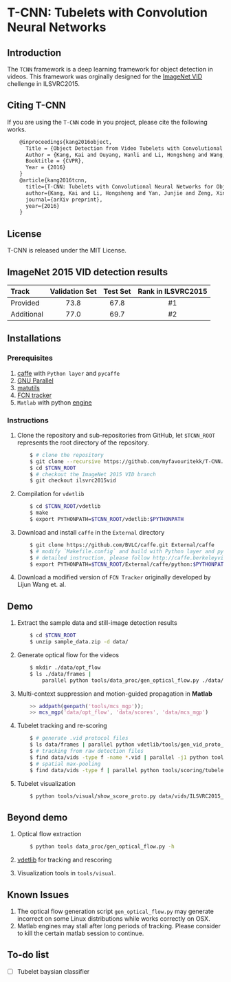 # T-CNN: Tubelets with Convolution Neural Networks

## Introduction

The `TCNN` framework is a deep learning framework for object detection in videos. This framework was orginally designed for the [ImageNet VID](http://image-net.org/challenges/LSVRC/2015/index#vid) chellenge in ILSVRC2015.


## Citing T-CNN
If you are using the `T-CNN` code in you project, please cite the following works.

```latex
    @inproceedings{kang2016object,
      Title = {Object Detection from Video Tubelets with Convolutional Neural Networks},
      Author = {Kang, Kai and Ouyang, Wanli and Li, Hongsheng and Wang, Xiaogang},
      Booktitle = {CVPR},
      Year = {2016}
    }
    @article{kang2016tcnn,
      title={T-CNN: Tubelets with Convolutional Neural Networks for Object Detection from Videos},
      author={Kang, Kai and Li, Hongsheng and Yan, Junjie and Zeng, Xingyu and Yang, Bin and Xiao, Tong and Zhang, Cong and Wang, Zhe and Wang, Ruohui and Wang, Xiaogang and Ouyang, Wanli},
      journal={arXiv preprint},
      year={2016}
    }
```

## License
T-CNN is released under the MIT License.

## ImageNet 2015 VID detection results

| Track         | Validation Set   | Test Set   | Rank in ILSVRC2015   |
| :------------ | :--------------: | :--------: | :------------------: |
| Provided      | 73.8             | 67.8       | #1                   |
| Additional    | 77.0             | 69.7       | #2                   |

## Installations
### Prerequisites
1. [caffe](http://caffe.berkeleyvision.org) with `Python layer` and `pycaffe`
2. [GNU Parallel](http://www.gnu.org/software/parallel/)
3. [matutils](https://github.com/myfavouritekk/matutils)
4. [FCN tracker](https://github.com/scott89/FCNT)
5. `Matlab` with python [engine](http://www.mathworks.com/help/matlab/matlab-engine-for-python.html?refresh=true)

### Instructions
1. Clone the repository and sub-repositories from GitHub, let `$TCNN_ROOT` represents the root directory of the repository.

    ```bash
        $ # clone the repository
        $ git clone --recursive https://github.com/myfavouritekk/T-CNN.git
        $ cd $TCNN_ROOT
        $ # checkout the ImageNet 2015 VID branch
        $ git checkout ilsvrc2015vid
    ```

2. Compilation for `vdetlib`

    ```bash
        $ cd $TCNN_ROOT/vdetlib
        $ make
        $ export PYTHONPATH=$TCNN_ROOT/vdetlib:$PYTHONPATH
    ```
3. Download and install `caffe` in the `External` directory

    ```bash
        $ git clone https://github.com/BVLC/caffe.git External/caffe
        $ # modify `Makefile.config` and build with Python layer and pycaffe
        $ # detailed instruction, please follow http://caffe.berkeleyvision.org/installation.html
        $ export PYTHONPATH=$TCNN_ROOT/External/caffe/python:$PYTHONPATH
    ```

4. Download a modified version of `FCN Tracker` originally developed by Lijun Wang et. al.

## Demo
1. Extract the sample data and still-image detection results

    ```bash
        $ cd $TCNN_ROOT
        $ unzip sample_data.zip -d data/
    ```

2. Generate optical flow for the videos

    ```bash
        $ mkdir ./data/opt_flow
        $ ls ./data/frames |
            parallel python tools/data_proc/gen_optical_flow.py ./data/frames/{} ./data/opt_flow/{} --merge
    ```

3. Multi-context suppression and motion-guided propagation in **Matlab**

    ```matlab
        >> addpath(genpath('tools/mcs_mgp'));
        >> mcs_mgp('data/opt_flow', 'data/scores', 'data/mcs_mgp')
    ```

4. Tubelet tracking and re-scoring

    ```bash
        $ # generate .vid protocol files
        $ ls data/frames | parallel python vdetlib/tools/gen_vid_proto_file.py {} $PWD/data/frames/{} data/vids/{}.vid
        $ # tracking from raw detection files
        $ find data/vids -type f -name *.vid | parallel -j1 python tools/tracking/greedy_tracking_from_raw_dets.py {} data/mcs_mgp/window_size_7_time_step_1_top_ratio_0.000300_top_bonus_0.400000_optflow/{/.} data/tracks/{/.} --thres 3.15 --max_frames 100 --num 30
        $ # spatial max-pooling
        $ find data/vids -type f | parallel python tools/scoring/tubelet_raw_dets_max_pooling.py {} data/tracks/{/.} data/mcs_mgp/window_size_7_time_step_1_top_ratio_0.000300_top_bonus_0.400000_optflow/{/.} data/score_proto/window_size_7_time_step_1_top_ratio_0.000300_top_bonus_0.400000_optflow_max_pooling/{/.} --overlap_thres 0.5
    ```

5. Tubelet visualization

    ```bash
        $ python tools/visual/show_score_proto.py data/vids/ILSVRC2015_val_00007011.vid data/score_proto/window_size_7_time_step_1_top_ratio_0.000300_top_bonus_0.400000_optflow_max_pooling/ILSVRC2015_val_00007011/ILSVRC2015_val_00007011.airplane.score
    ```

## Beyond demo
1. Optical flow extraction

    ```bash
        $ python tools data_proc/gen_optical_flow.py -h
    ```

2. [vdetlib](https://github.com/myfavouritekk/vdetlib) for tracking and rescoring
3. Visualization tools in `tools/visual`.


## Known Issues
1. The optical flow generation script `gen_optical_flow.py` may generate incorrect on some Linux distributions while works correctly on OSX.
2. Matlab engines may stall after long periods of tracking. Please consider to kill the certain matlab session to continue.

## To-do list
- [ ] Tubelet baysian classifier

